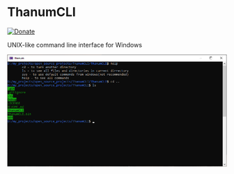 # ThanumCLI
[![Donate](https://img.shields.io/badge/Donate-Buy%20me%20a%20beer-blue.svg)](https://www.buymeacoffee.com/luckyrydar)

UNIX-like command line interface for Windows


![alt text](https://github.com/lucky-rydar/ThanumCLI/blob/master/img/app.png)
